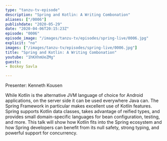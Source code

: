 ```yaml
---
type: "tanzu-tv-episode"
description: "Spring and Kotlin: A Writing Combonation"
aliases: ["/0006"]
publishdate: "2020-05-29"
date: "2020-04-06T20:15:23Z"
episode: "0006"
episode_image: "/images/tanzu-tv/episodes/spring-live/0006.jpg"
explicit: "no"
images: ["/images/tanzu-tv/episodes/spring-live/0006.jpg"]
title: "Spring and Kotlin: A Writing Combonation"
youtube: "1hKXhmUeZMg"
guests: 
- Boskey Savla

---
```


Presenter: Kenneth Kousen

While Kotlin is the alternative JVM language of choice for Android applications, on the server side it can be used everywhere Java can. The Spring Framework in particular makes excellent use of Kotlin features. Spring supports Kotlin data classes, takes advantage of reified types, and provides small domain-specific languages for bean configuration, testing, and more. This talk will show how Kotlin fits into the Spring ecosystem and how Spring developers can benefit from its null safety, strong typing, and powerful support for concurrency.

